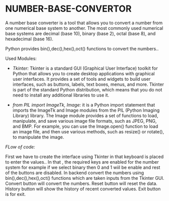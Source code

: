 # NUMBER-BASE-CONVERTOR


A number base converter is a tool that allows you to convert a number from one numerical base system to another.
The most commonly used numerical base systems are decimal (base 10), binary (base 2), octal (base 8),
and hexadecimal (base 16).

Python provides bin(),dec(),hex(),oct() functions to convert the numbers..

Used Modules:
  * *Tkinter:* Tkinter is a standard GUI (Graphical User Interface) toolkit for Python that allows you to create desktop applications with graphical user interfaces.
  It provides a set of tools and widgets to build user interfaces, such as buttons, labels, text boxes, menus, and more. Tkinter is part of the standard Python
  distribution, which means that you do not need to install any additional libraries to use it.
  
  * *from PIL import ImageTk, Image:* it is a Python import statement that imports the ImageTk and Image modules from the PIL (Python Imaging Library) library.
  The Image module provides a set of functions to load, manipulate, and save various image file formats, such as JPEG, PNG, and BMP. For example, you can use the
  Image.open() function to load an image file, and then use various methods, such as resize() or rotate(), to manipulate the image.
  
*FLow of code:*

   First we have to create the interface using Tkinter in that keyboard is placed to enter the values..
   In that , the required keys are enabled for the number system for example if we select binary then 0 and 1 wiil be enable and rest of the buttons are disabled.
   In backend convert the numbers using bin(),dec(),hex(),oct() functions which are taken inputs from the Tkinter GUI.
   Convert button will convert the numbers.
   Reset button will reset the data.
   History button will show the history of recent converted values.
   Exit button is for exit.

